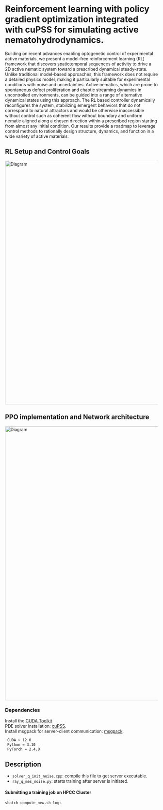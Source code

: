 # Reinforcement learning with policy gradient optimization integrated with cuPSS for simulating active nematohydrodynamics.

Building on recent advances enabling optogenetic control of experimental active materials, we present a model-free reinforcement learning (RL) framework that discovers spatiotemporal sequences of activity to drive a 2D active nematic system toward a prescribed dynamical steady-state. Unlike traditional model-based approaches, this framework does not require a detailed physics model, making it particularly suitable for experimental conditions with noise and uncertainties. Active nematics, which are prone to spontaneous defect proliferation and chaotic streaming dynamics in uncontrolled environments, can be guided into a range of alternative dynamical states using this approach. The RL based controller dynamically reconfigures the system, stabilizing emergent behaviors that do not correspond to natural attractors and would be otherwise inaccessible without control such as coherent flow without boundary and uniform nematic aligned along a chosen direction within a prescribed region starting from almost any initial condition. Our results provide a roadmap to leverage control methods to rationally design structure, dynamics, and function in a wide variety of active materials.

## RL Setup and Control Goals
<img src="https://github.com/ghoshsap/deep_rl_cupss/blob/main/images/rl_fig1.001.png" alt="Diagram" width="800" />

## PPO implementation and Network architecture
<img src="https://github.com/ghoshsap/deep_rl_cupss/blob/main/images/ppo_flow_chart_2.001.png" alt="Diagram" width="900" />

### Dependencies 

Install the [CUDA Toolkit](https://developer.nvidia.com/cuda-toolkit) <br>
PDE solver installation: [cuPSS](https://github.com/fcaballerop/cuPSS). <br>
Install msgpack for server-client communication: [msgpack](https://github.com/msgpack/msgpack-c/tree/cpp_master).
```bash
 CUDA > 12.0
 Python = 3.10
 PyTorch = 2.4.0
```

## Description 

- `solver_q_init_noise.cpp`: compile this file to get server executable.
- `ray_q_mes_noise.py`: starts training after server is initiated. 


#### Submitting a training job on HPCC Cluster

```bash
sbatch compute_new.sh logs
```

